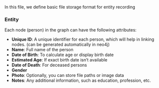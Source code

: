 In this file, we define basic file storage format for entity recording

### Entity
Each node (person) in the graph can have the following attributes:

- **Unique ID**: A unique identifier for each person, which will help in linking nodes. (can be generated automatically in neo4j)
- **Name**: Full name of the person
- **Date of Birth**: To calculate age or display birth date
- **Estimated Age**: If exact birth date isn’t available
- **Date of Death**: For deceased persons
- **Gender**
- **Photo**: Optionally, you can store file paths or image data
- **Notes**: Any additional information, such as education, profession, etc.